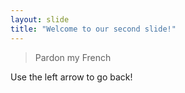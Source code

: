 ```yaml
---
layout: slide
title: "Welcome to our second slide!"
---
```

> Pardon my French

Use the left arrow to go back!